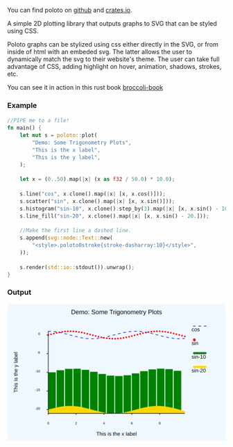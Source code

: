 
You can find poloto on [github](https://github.com/tiby312/poloto) and [crates.io](https://crates.io/crates/poloto).


A simple 2D plotting library that outputs graphs to SVG that can be styled using CSS.

Poloto graphs can be stylized using css either directly in the SVG, or from inside of html with an embeded svg. The latter allows the user to dynamically match the svg to their website's theme. The user can take full advantage of CSS, adding highlight on hover, animation, shadows, strokes, etc. 

You can see it in action in this rust book [broccoli-book](https://tiby312.github.io/broccoli_report/)

### Example 

```rust
//PIPE me to a file!
fn main() {
    let mut s = poloto::plot(
        "Demo: Some Trigonometry Plots",
        "This is the x label",
        "This is the y label",
    );

    let x = (0..50).map(|x| (x as f32 / 50.0) * 10.0);

    s.line("cos", x.clone().map(|x| [x, x.cos()]));
    s.scatter("sin", x.clone().map(|x| [x, x.sin()]));
    s.histogram("sin-10", x.clone().step_by(3).map(|x| [x, x.sin() - 10.]));
    s.line_fill("sin-20", x.clone().map(|x| [x, x.sin() - 20.]));

    //Make the first line a dashed line.
    s.append(svg::node::Text::new(
        "<style>.poloto0stroke{stroke-dasharray:10}</style>",
    ));

    s.render(std::io::stdout()).unwrap();
}
```

### Output


<img src="./assets/simple.svg" alt="demo">
